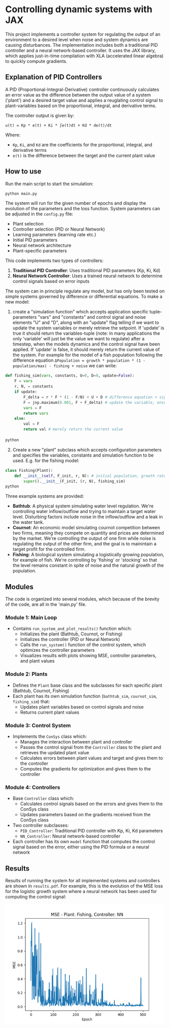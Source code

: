 # Controlling dynamic systems with JAX

This project implements a controller system for regulating the output of an environment to a desired level when noise and system dynamics are causing disturbances. The implementation includes both a traditional PID controller and a neural network-based controller. It uses the JAX library, which applies just-in-time compilation with XLA (accelerated linear algebra) to quickly compute gradients.

## Explanation of PID Controllers

A PID (Proportional-Integral-Derivative) controller continuously calculates an error value as the difference between the output value of a system ('plant') and a desired target value and applies a reuglating control signal to plant-variables based on the proportional, integral, and derivative terms.

The controller output is given by:

```
u(t) = Kp * e(t) + Ki * ∫e(t)dt + Kd * de(t)/dt
```

Where:

- `Kp`, `Ki`, and `Kd` are the coefficients for the proportional, integral, and derivative terms
- `e(t)` is the difference between the target and the current plant value

## How to use

Run the main script to start the simulation:

```bash
python main.py
```

The system will run for the given number of epochs and display the evolution of the parameters and the loss function. System parameters can be adjusted in the `config.py` file:

- Plant selection
- Controller selection (PID or Neural Network)
- Learning parameters (learning rate etc.)
- Initial PID parameters
- Neural network architecture
- Plant-specific parameters

This code implements two types of controllers:

1. **Traditional PID Controller**: Uses traditional PID parameters (Kp, Ki, Kd)
2. **Neural Network Controller**: Uses a trained neural network to determine control signals based on error inputs

The system can in principle regulate any model, but has only been tested on simple systems governed by difference or differential equations. To make a new model:

1. create a "simulation function" which accepts application specific tuple-parameters "vars" and "constants" and control signal and noise elements "U" and "D", along with an "update" flag telling if we want to update the system variables or merely retrieve the setpoint. If 'update' is true it should return the variables-tuple (note: in many applications the only 'variable' will just be the value we want to regulate) after a timestep, when the models dynamics and the control signal have been applied. If 'update' is false, it should merely return the current value of the system. For example for the model of a fish population following the difference equation `ΔPopulation = growth * population * (1 - population/max) - fishing + noise` we can write:

```python
def fishing_sim(vars, constants, U=0, D=0, update=False):
    F = vars
    r, N, = constants
    if update:
        F_delta = r * F * (1 - F/N) + U + D # difference equation + signal + noise
        F = jnp.maximum(0.001, F + F_delta) # update the variable, ensuring a positive value
        vars = F
        return vars
    else:
        val = F
        return val # merely return the current value

python
```

2. Create a new "plant" subclass which accepts configuration parameters and specifies the variables, constants and simulation function to be used. E.g. for the fishing model:

```python
class Fishing(Plant):
    def __init__(self, F_init, r, N): # initial population, growth rate, and carrying capacity
        super().__init__(F_init, (r, N), fishing_sim)
python
```

Three example systems are provided:

- **Bathtub**: A physical system simulating water level regulation. We're controlling water inflow/outflow and trying to maintain a target water level. Disturbing factors include noise in the inflow/outflow and a leak in the water tank.
- **Cournot**: An economic model simulating cournot competition between two firms, meaning they compete on quantity and prices are determined by the market. We're controlling the output of one firm while noise is regulating the output of the other firm, and the goal is to mainintain a target profit for the controlled firm.
- **Fishing**: A biological system simulating a logistically growing population, for example of fish. We're controlling by 'fishing' or 'stocking' so that the level remains constant in spite of noise and the natural growth of the population.

## Modules

The code is organized into several modules, which because of the brevity of the code, are all in the 'main.py' file.

### Module 1: Main Loop

- Contains `run_system_and_plot_results()` function which:
  - Initializes the plant (Bathtub, Cournot, or Fishing)
  - Initializes the controller (PID or Neural Network)
  - Calls the `run_system()` function of the control system, which optimizes the controller parameters
  - Visualizes results with plots showing MSE, controller parameters, and plant values

### Module 2: Plants

- Defines the `Plant` base class and the subclasses for each specific plant (Bathtub, Cournot, Fishing)
- Each plant has its own simulation function (`bathtub_sim`, `cournot_sim`, `fishing_sim`) that:
  - Updates plant variables based on control signals and noise
  - Returns current plant values

### Module 3: Control System

- Implements the `ConSys` class which:
  - Manages the interaction between plant and controller
  - Passes the control signal from the `Controller` class to the plant and retrieves the updated plant value
  - Calculates errors between plant values and target and gives them to the controller
  - Computes the gradients for optimization and gives them to the controller

### Module 4: Controllers

- Base `Controller` class which:
  - Calculates control signals based on the errors and gives them to the ConSys class
  - Updates parameters based on the gradients received from the ConSys class
- Two controller subclasses:
  - `PID_Controller`: Traditional PID controller with Kp, Ki, Kd parameters
  - `NN_Controller`: Neural network-based controller
- Each controller has its own `model` function that computes the control signal based on the error, either using the PID formula or a neural network

## Results

Results of running the system for all implemented systems and controllers are shown in `results.pdf`. For example, this is the evolution of the MSE loss for the logistic growth system where a neural network has been used for computing the control signal:

![alt text](loss_nn_fishing.png)
